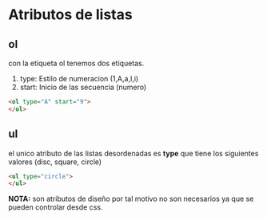 # Atributos de listas

## ol

con la etiqueta ol tenemos dos etiquetas.

1. type: Estilo de numeracion (1,A,a,I,i)
2. start: Inicio de las secuencia (numero)

```HTML
<ol type="A" start="9">
</ol>
```

## ul

el unico atributo de las listas desordenadas es **type** que tiene los siguientes valores (disc, square, circle)
```HTML
<ul type="circle">
</ul>
```

**NOTA:** son atributos de diseño por tal motivo no son necesarios ya que se pueden controlar desde css.